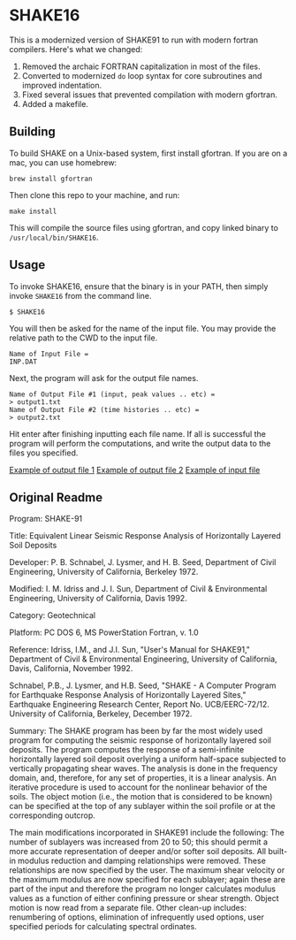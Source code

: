 # SHAKE16

This is a modernized version of SHAKE91 to run with modern fortran compilers. Here's what we changed:

1. Removed the archaic FORTRAN capitalization in most of the files.
2. Converted to modernized `do` loop syntax for core subroutines and improved indentation.
3. Fixed several issues that prevented compilation with modern gfortran.
4. Added a makefile.

## Building

To build SHAKE on a Unix-based system, first install gfortran. If you are on a mac, you can use homebrew:

```
brew install gfortran
```

Then clone this repo to your machine, and run:

```
make install
```

This will compile the source files using gfortran, and copy linked binary to `/usr/local/bin/SHAKE16`.

## Usage

To invoke SHAKE16, ensure that the binary is in your PATH, then simply invoke `SHAKE16` from the command line.

```
$ SHAKE16
```

You will then be asked for the name of the input file. You may provide the relative path to the CWD to the input file.

```
Name of Input File =
INP.DAT
```

Next, the program will ask for the output file names.
```
Name of Output File #1 (input, peak values .. etc) =
> output1.txt
Name of Output File #2 (time histories .. etc) =
> output2.txt
```

Hit enter after finishing inputting each file name. If all is successful the program will perform the computations, and write the output data to the files you specified.

[Example of output file 1](https://github.com/ocrickard/SHAKE16/blob/master/Input/output1.txt)
[Example of output file 2](https://github.com/ocrickard/SHAKE16/blob/master/Input/output2.txt)
[Example of input file](https://github.com/ocrickard/SHAKE16/blob/master/Input/INP.DAT)

## Original Readme

Program: SHAKE-91

Title: Equivalent Linear Seismic Response Analysis of Horizontally 
Layered Soil Deposits

Developer: P. B. Schnabel, J. Lysmer, and H. B. Seed, Department of Civil
Engineering, University of California, Berkeley 1972.

Modified: I. M. Idriss and J. I. Sun, Department of Civil & Environmental
Engineering, University of California, Davis 1992.

Category: Geotechnical

Platform: PC DOS 6, MS PowerStation Fortran, v. 1.0

Reference: Idriss, I.M., and J.I. Sun, "User's Manual for SHAKE91," 
Department of Civil & Environmental Engineering, University of California,
Davis, California, November 1992.

Schnabel, P.B., J. Lysmer, and H.B. Seed, "SHAKE - A Computer Program for
Earthquake Response Analysis of Horizontally Layered Sites," Earthquake 
Engineering Research Center, Report No. UCB/EERC-72/12. University of 
California, Berkeley, December 1972.

Summary: The SHAKE program has been by far the most widely used program 
for computing the seismic response of horizontally layered soil deposits.
The program computes the response of a semi-infinite horizontally layered
soil deposit overlying a uniform half-space subjected to vertically 
propagating shear waves. The analysis is done in the frequency domain, 
and, therefore, for any set of properties, it is a linear analysis. An 
iterative procedure is used to account for the nonlinear behavior of the 
soils. The object motion (i.e., the motion that is considered to be known)
can be specified at the top of any sublayer within the soil profile or at
the corresponding outcrop. 

The main modifications incorporated in SHAKE91 include the following: 
The number of sublayers was increased from 20 to 50; this should permit a
more accurate representation of deeper and/or softer soil deposits. All 
built-in modulus reduction and damping relationships were removed. These 
relationships are now specified by the user. The maximum shear velocity 
or the maximum modulus are now specified for each sublayer; again these 
are part of the input and therefore the program no longer calculates 
modulus values as a function of either confining pressure or shear 
strength. Object motion is now read from a separate file. Other clean-up 
includes: renumbering of options, elimination of infrequently used options,
user specified periods for calculating spectral ordinates.
